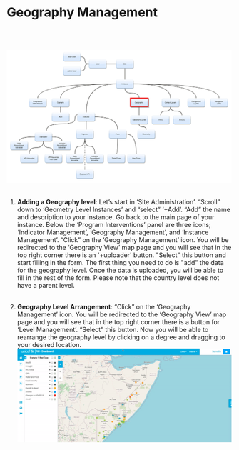 #  Geography Management
<br><br>

![ Geography Management](../../img/geography-diagramflow.png "Geography Management") <br><br>


1.	**Adding a Geography level**: Let’s start in  ‘Site Administration’. “Scroll” down to ‘Geometry Level Instances’ and “select” ‘+Add’. “Add” the name and description to your instance. Go back to the main page of your instance. Below the ‘Program Interventions’ panel are three icons; ‘Indicator Management’, ‘Geography Management’, and ‘Instance Management’. 
	  	 “Click” on the ‘Geography Management’ icon. You will be redirected to the ‘Geography View’ map page and you will see that in the top right corner there is an '+uploader' button. "Select" this button and start filling in the form. The first thing you need to do is "add" the data for the geography level. Once the data is uploaded, you will be able to fill in the rest of the form.  Please note that the country level does not have a parent level. <br><br>


2.	**Geography Level Arrangement**: 
	  	 “Click” on the ‘Geography Management’ icon. You will be redirected to the ‘Geography View’ map page and you will see that in the top right corner there is a button
		 for ‘Level Management’. “Select” this button. Now you will be able to rearrange the geography level by clicking on a degree and dragging to your desired 			location.
<br>![Rearrange Geography Level](../../img/geo-level.gif "Rearrange Geography Level")<br><br>
